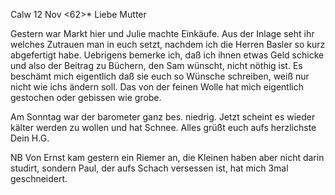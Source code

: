 Calw 12 Nov <62>*
Liebe Mutter

Gestern war Markt hier und Julie machte Einkäufe. Aus der Inlage seht ihr welches Zutrauen man in euch setzt, nachdem ich die Herren Basler so kurz abgefertigt habe. Uebrigens bemerke ich, daß ich ihnen etwas Geld schicke und also der Beitrag zu Büchern, den Sam wünscht, nicht nöthig ist. Es beschämt mich eigentlich daß sie euch so Wünsche schreiben, weiß nur nicht wie ichs ändern soll. Das von der feinen Wolle hat mich eigentlich gestochen oder gebissen wie grobe.

Am Sonntag war der barometer ganz bes. niedrig. Jetzt scheint es wieder kälter werden zu wollen und hat Schnee. Alles grüßt euch aufs herzlichste  Dein
 H.G.

NB Von Ernst kam gestern ein Riemer an, die Kleinen haben aber nicht darin studirt, sondern Paul, der aufs Schach versessen ist, hat mich 3mal geschneidert.

